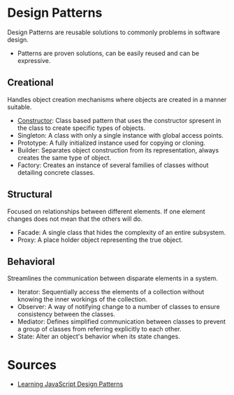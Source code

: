 # Design Patterns

Design Patterns are reusable solutions to commonly problems in software design.

- Patterns are proven solutions, can be easily reused and can be expressive.

## Creational

Handles object creation mechanisms where objects are created in a manner suitable.

- [Constructor](constructor/main.js): Class based pattern that uses the constructor spresent in the class to create specific types of objects.
- Singleton: A class with only a single instance with global access points.
- Prototype: A fully initialized instance used for copying or cloning.
- Builder: Separates object construction from its representation, always creates the same type of object.
- Factory: Creates an instance of several families of classes without detailing concrete classes.

## Structural

Focused on relationships between different elements. If one element changes does not mean that the others will do.

- Facade: A single class that hides the complexity of an entire subsystem.
- Proxy: A place holder object representing the true object.

## Behavioral

Streamlines the communication between disparate elements in a system.

- Iterator: Sequentially access the elements of a collection without knowing the inner workings of the collection.
- Observer: A way of notifying change to a number of classes to ensure consistency between the classes.
- Mediator: Defines simplified communication between classes to prevent a group of classes from referring explicitly to each other.
- State: Alter an object's behavior when its state changes.

# Sources

- [Learning JavaScript Design Patterns](https://www.patterns.dev/posts/classic-design-patterns/)
